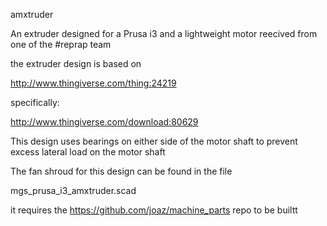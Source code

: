amxtruder

An extruder designed for a Prusa i3 and a lightweight motor reecived from one of the #reprap team

the extruder design is based on

http://www.thingiverse.com/thing:24219

specifically:

http://www.thingiverse.com/download:80629

This design uses bearings on either side of the motor shaft to prevent excess lateral load on the motor shaft

The fan shroud for this design can be found in the file

 mgs_prusa_i3_amxtruder.scad

it requires the https://github.com/joaz/machine_parts repo to be builtt

